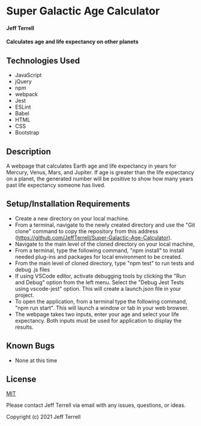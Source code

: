 # Super Galactic Age Calculator

#### Jeff Terrell

#### Calculates age and life expectancy on other planets

## Technologies Used

* JavaScript
* jQuery
* npm
* webpack
* Jest
* ESLint
* Babel
* HTML
* CSS
* Bootstrap

## Description

A webpage that calculates Earth age and life expectancy in years for Mercury, Venus, Mars, and Jupiter. If age is greater than the life expectancy on a planet, the generated number will be positive to show how many years past life expectancy someone has lived. 

## Setup/Installation Requirements

* Create a new directory on your local machine.
* From a terminal, navigate to the newly created directory and use the "Git clone" command to copy the repository from this address (https://github.com/JeffTerrell/Super-Galactic-Age-Calculator).
* Navigate to the main level of the cloned directory on your local machine,
* From a terminal, type the following command, "npm install" to install needed plug-ins and packages for local environment to be created.
* From the main level of cloned directory, type "npm test" to run tests and debug .js files
* If using VSCode editor, activate debugging tools by clicking the "Run and Debug" option from the left menu. Select the "Debug Jest Tests using vscode-jest" option. This will create a launch.json file in your project.
* To open the application, from a terminal type the following command, "npm run start". This will launch a window or tab in your web browser.
* The webpage takes two inputs, enter your age and select your life expectancy. Both inputs must be used for application to display the results.


## Known Bugs

* None at this time

## License

[MIT](https://opensource.org/licenses/MIT)

Please contact Jeff Terrell via email with any issues, questions, or ideas.

Copyright (c) 2021 Jeff Terrell